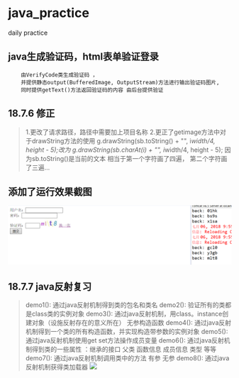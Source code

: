 # java_practice
daily practice

## java生成验证码，html表单验证登录
		由VerifyCode类生成验证码 ，
		并提供静态output(BufferedImage, OutputStream)方法进行输出验证码图片,
		同时提供getText()方法返回验证码的内容 由后台提供验证
## 18.7.6 修正
> 1.更改了请求路径，路径中需要加上项目名称
> 2.更正了getimage方法中对于drawString方法的使用
		g.drawString(sb.toString() + "", i*width/4, height - 5);改为
		g.drawString(sb.charAt(i) + "", i*width/4, height - 5);
		因为sb.toString()是当前的文本 相当于第一个字符画了四遍， 第二个字符画了三遍...
## 添加了运行效果截图
![](https://github.com/hongBUG/java_practice/raw/master/image/verify.png) 

## 18.7.7 java反射复习
> demo1(): 通过java反射机制得到类的包名和类名
> demo2(): 验证所有的类都是class类的实例对象
> demo3(): 通过java反射机制，用class。instance创建对象（设施反射存在的意义所在） 无参构造函数
> demo4(): 通过java反射机制得到一个类的所有构造函数，并实现构造带参数的实例对象
> demo5(): 通过java反射机制使用get set方法操作成员变量
> demo6(): 通过java反射机制得到类的一些属性 ：继承的接口 父类 函数信息 成员信息 类型 等等
> demo7(): 通过java反射机制调用类中的方法  有参 无参
> demo8(): 通过java反射机制获得类加载器
![](https://github.com/hongBUG/java_practice/raw/master/image/reflect.png) 
